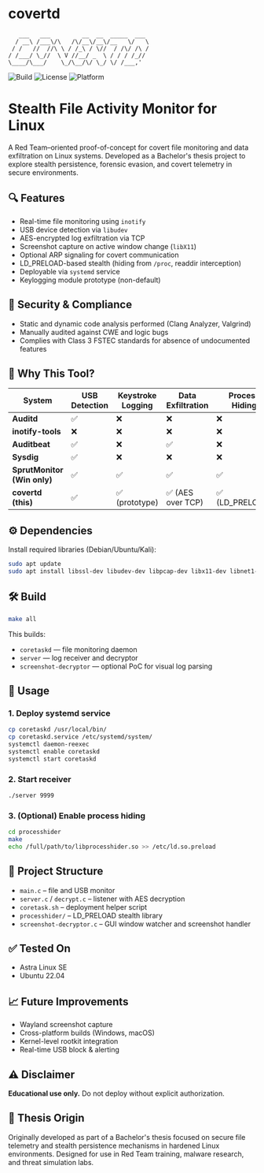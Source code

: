# covertd

```
   ___   ___         __  __  _____  ___ 
  / __\ /___\/\   /\/__\/__\/__   \/   \
 / /   //  //\ \ / /_\ / \//  / /\/ /\ /
/ /___/ \_//  \ V //__/ _  \ / / / /_// 
\____/\___/    \_/\__/\/ \_/ \/ /___,'  
```

![Build](https://img.shields.io/badge/build-passing-brightgreen)
![License](https://img.shields.io/badge/license-educational-blue)
![Platform](https://img.shields.io/badge/platform-Linux-lightgrey)

# Stealth File Activity Monitor for Linux

A Red Team–oriented proof-of-concept for covert file monitoring and data exfiltration on Linux systems. Developed as a Bachelor's thesis project to explore stealth persistence, forensic evasion, and covert telemetry in secure environments.

## 🔍 Features

- Real-time file monitoring using `inotify`
- USB device detection via `libudev`
- AES-encrypted log exfiltration via TCP
- Screenshot capture on active window change (`libX11`)
- Optional ARP signaling for covert communication
- LD_PRELOAD-based stealth (hiding from `/proc`, readdir interception)
- Deployable via `systemd` service
- Keylogging module prototype (non-default)

## 🧪 Security & Compliance

- Static and dynamic code analysis performed (Clang Analyzer, Valgrind)
- Manually audited against CWE and logic bugs
- Complies with Class 3 FSTEC standards for absence of undocumented features

## 🧩 Why This Tool?

| System                      | USB Detection | Keystroke Logging | Data Exfiltration | Process Hiding  | Screenshots |
| --------------------------- | ------------- | ----------------- | ----------------- | --------------- | ----------- |
| **Auditd**                  | ✅            | ❌                | ❌                | ❌              | ❌          |
| **inotify-tools**           | ❌            | ❌                | ❌                | ❌              | ❌          |
| **Auditbeat**               | ✅            | ❌                | ✅                | ❌              | ❌          |
| **Sysdig**                  | ✅            | ❌                | ❌                | ❌              | ✅          |
| **SprutMonitor (Win only)** | ✅            | ✅                | ✅                | ✅              | ✅          |
| **covertd (this)**        | ✅            | ✅ (prototype)    | ✅ (AES over TCP) | ✅ (LD_PRELOAD) | ✅          |

## ⚙️ Dependencies

Install required libraries (Debian/Ubuntu/Kali):

```bash
sudo apt update
sudo apt install libssl-dev libudev-dev libpcap-dev libx11-dev libnet1-dev
```

## 🛠 Build

```bash
make all
```

This builds:
- `coretaskd` — file monitoring daemon
- `server` — log receiver and decryptor
- `screenshot-decryptor` — optional PoC for visual log parsing

## 🚀 Usage

### 1. Deploy systemd service

```bash
cp coretaskd /usr/local/bin/
cp coretaskd.service /etc/systemd/system/
systemctl daemon-reexec
systemctl enable coretaskd
systemctl start coretaskd
```

### 2. Start receiver

```bash
./server 9999
```

### 3. (Optional) Enable process hiding

```bash
cd processhider
make
echo /full/path/to/libprocesshider.so >> /etc/ld.so.preload
```

## 📁 Project Structure

- `main.c` – file and USB monitor
- `server.c` / `decrypt.c` – listener with AES decryption
- `coretask.sh` – deployment helper script
- `processhider/` – LD_PRELOAD stealth library
- `screenshot-decryptor.c` – GUI window watcher and screenshot handler

## ✅ Tested On

- Astra Linux SE
- Ubuntu 22.04

## 📈 Future Improvements

- Wayland screenshot capture
- Cross-platform builds (Windows, macOS)
- Kernel-level rootkit integration
- Real-time USB block & alerting

## ⚠ Disclaimer

**Educational use only.** Do not deploy without explicit authorization.

## 🧠 Thesis Origin

Originally developed as part of a Bachelor's thesis focused on secure file telemetry and stealth persistence mechanisms in hardened Linux environments. Designed for use in Red Team training, malware research, and threat simulation labs.
